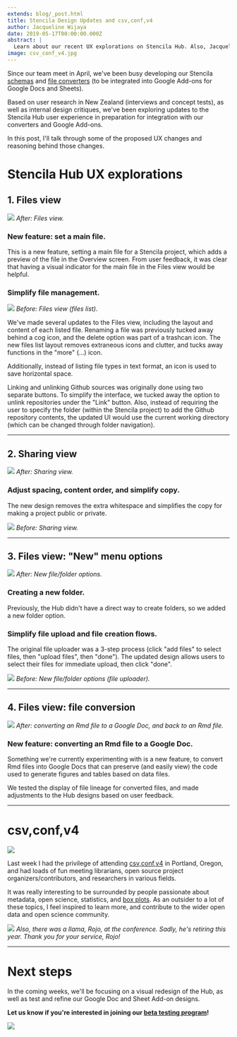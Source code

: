 ```yaml
---
extends: blog/_post.html
title: Stencila Design Updates and csv,conf,v4
author: Jacqueline Wijaya
date: 2019-05-17T00:00:00.000Z
abstract: |
  Learn about our recent UX explorations on Stencila Hub. Also, Jacqueline was at csv,conf,v4!
image: csv_conf_v4.jpg
---
```


Since our team meet in April, we've been busy developing our Stencila [schemas](https://github.com/stencila/schema) and [file converters](https://github.com/stencila/convert) (to be integrated into Google Add-ons for Google Docs and Sheets).

Based on user research in New Zealand (interviews and concept tests), as well as internal design critiques, we've been exploring updates to the Stencila Hub user experience in preparation for integration with our converters and Google Add-ons.

In this post, I'll talk through some of the proposed UX changes and reasoning behind those changes.

# Stencila Hub UX explorations

## 1. Files view

![](https://i.imgur.com/Tj8FZka.gif)
_After: Files view._

### New feature: set a main file.

This is a new feature, setting a main file for a Stencila project, which adds a preview of the file in the Overview screen. From user feedback, it was clear that having a visual indicator for the main file in the Files view would be helpful.

### Simplify file management.

![](https://i.imgur.com/vWYUWmu.png)
_Before: Files view (files list)._

We've made several updates to the Files view, including the layout and content of each listed file. Renaming a file was previously tucked away behind a cog icon, and the delete option was part of a trashcan icon. The new files list layout removes extraneous icons and clutter, and tucks away functions in the "more" (...) icon.

Additionally, instead of listing file types in text format, an icon is used to save horizontal space.

Linking and unlinking Github sources was originally done using two separate buttons. To simplify the interface, we tucked away the option to unlink repositories under the "Link" button. Also, instead of requiring the user to specify the folder (within the Stencila project) to add the Github repository contents, the updated UI would use the current working directory (which can be changed through folder navigation).

---

## 2. Sharing view

![](https://i.imgur.com/kRFEivr.gif)
_After: Sharing view._

### Adjust spacing, content order, and simplify copy.

The new design removes the extra whitespace and simplifies the copy for making a project public or private.

![](https://i.imgur.com/N1ZLpHm.png)
_Before: Sharing view._

---

## 3. Files view: "New" menu options

![](https://i.imgur.com/EcV5Wj2.gif)
_After: New file/folder options._

### Creating a new folder.

Previously, the Hub didn't have a direct way to create folders, so we added a new folder option.

### Simplify file upload and file creation flows.

The original file uploader was a 3-step process (click "add files" to select files, then "upload files", then "done"). The updated design allows users to select their files for immediate upload, then click "done".

![](https://i.imgur.com/iyzuV4X.png)
_Before: New file/folder options (file uploader)._

---

## 4. Files view: file conversion

![](https://i.imgur.com/uNu29ND.gif)
_After: converting an Rmd file to a Google Doc, and back to an Rmd file._

### New feature: converting an Rmd file to a Google Doc.

Something we're currently experimenting with is a new feature, to convert Rmd files into Google Docs that can preserve (and easily view) the code used to generate figures and tables based on data files.

We tested the display of file lineage for converted files, and made adjustments to the Hub designs based on user feedback.

---

# csv,conf,v4

![](https://i.imgur.com/BNzs7t7.jpg)

Last week I had the privilege of attending [csv,conf,v4](https://csvconf.com/) in Portland, Oregon, and had loads of fun meeting librarians, open source project organizers/contributors, and researchers in various fields.

It was really interesting to be surrounded by people passionate about metadata, open science, statistics, and [box plots](https://csvconf.com/speakers/#melissa-santos). As an outsider to a lot of these topics, I feel inspired to learn more, and contribute to the wider open data and open science community.

![](https://i.imgur.com/dnKaOS4.jpg)
_Also, there was a llama, Rojo, at the conference. Sadly, he's retiring this year. Thank you for your service, Rojo!_

---

# Next steps

In the coming weeks, we'll be focusing on a visual redesign of the Hub, as well as test and refine our Google Doc and Sheet Add-on designs.

**Let us know if you're interested in joining our [beta testing program](https://stenci.la/#beta-signup)!**

![](https://i.imgur.com/8V7tZO3.jpg)
